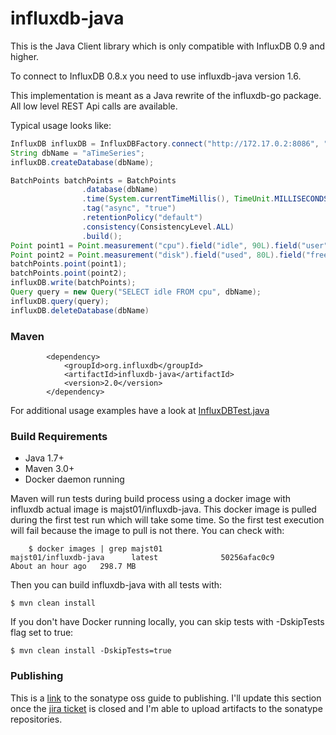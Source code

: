 influxdb-java
=============

This is the Java Client library which is only compatible with InfluxDB 0.9 and higher. 

To connect to InfluxDB 0.8.x you need to use influxdb-java version 1.6.

This implementation is meant as a Java rewrite of the influxdb-go package.
All low level REST Api calls are available.

Typical usage looks like:

```java
InfluxDB influxDB = InfluxDBFactory.connect("http://172.17.0.2:8086", "root", "root");
String dbName = "aTimeSeries";
influxDB.createDatabase(dbName);

BatchPoints batchPoints = BatchPoints
				.database(dbName)
				.time(System.currentTimeMillis(), TimeUnit.MILLISECONDS)
				.tag("async", "true")
				.retentionPolicy("default")
				.consistency(ConsistencyLevel.ALL)
				.build();
Point point1 = Point.measurement("cpu").field("idle", 90L).field("user", 9L).field("system", 1L).build();
Point point2 = Point.measurement("disk").field("used", 80L).field("free", 1L).build();
batchPoints.point(point1);
batchPoints.point(point2);
influxDB.write(batchPoints);
Query query = new Query("SELECT idle FROM cpu", dbName);
influxDB.query(query);
influxDB.deleteDatabase(dbName)
```

### Maven
```
		<dependency>
			<groupId>org.influxdb</groupId>
			<artifactId>influxdb-java</artifactId>
			<version>2.0</version>
		</dependency>
```


For additional usage examples have a look at [InfluxDBTest.java](https://github.com/influxdb/influxdb-java/blob/master/src/test/java/org/influxdb/InfluxDBTest.java "InfluxDBTest.java")

### Build Requirements

* Java 1.7+
* Maven 3.0+
* Docker daemon running

Maven will run tests during build process using a docker image with influxdb actual image is majst01/influxdb-java.
This docker image is pulled during the first test run which will take some time. So the first test execution will fail because the image to pull is not there.
You can check with:

```
    $ docker images | grep majst01
majst01/influxdb-java      latest              50256afac0c9        About an hour ago   298.7 MB

```

Then you can build influxdb-java with all tests with:

    $ mvn clean install

If you don't have Docker running locally, you can skip tests with -DskipTests flag set to true:

    $ mvn clean install -DskipTests=true



### Publishing

This is a
[link](https://docs.sonatype.org/display/Repository/Sonatype+OSS+Maven+Repository+Usage+Guide)
to the sonatype oss guide to publishing. I'll update this section once
the [jira ticket](https://issues.sonatype.org/browse/OSSRH-9728) is
closed and I'm able to upload artifacts to the sonatype repositories.
